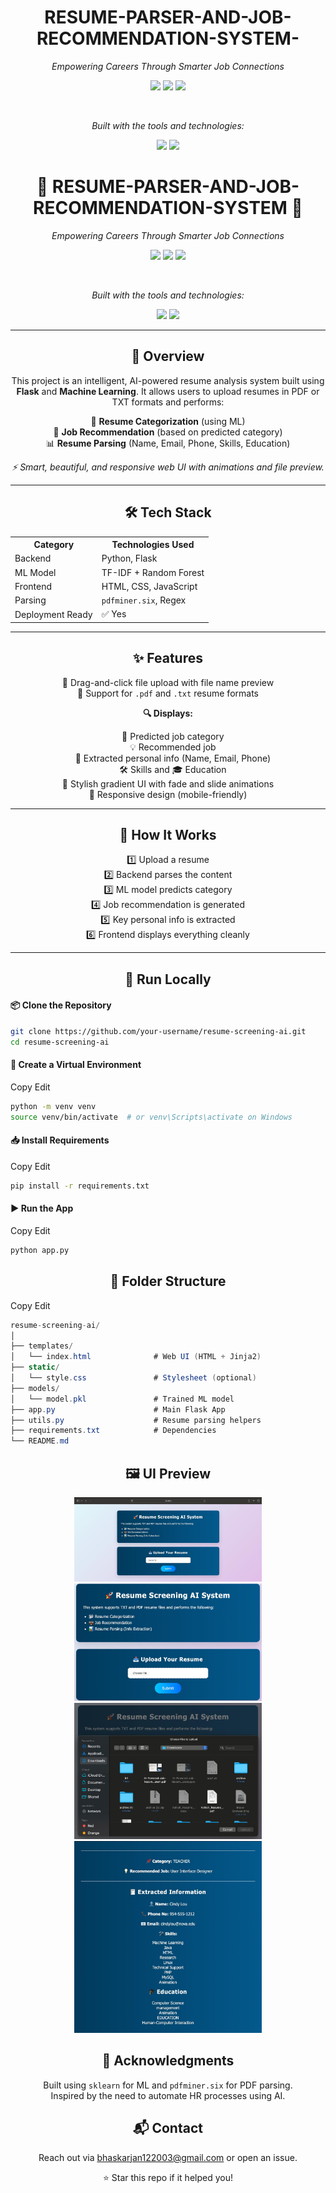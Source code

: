 <h1 align="center">RESUME-PARSER-AND-JOB-RECOMMENDATION-SYSTEM-</h1>

<p align="center"><i>Empowering Careers Through Smarter Job Connections</i></p>

<p align="center">
  <img src="https://img.shields.io/badge/last%20commit-may-2ea44f?style=for-the-badge" />
  <img src="https://img.shields.io/badge/jupyter%20notebook-94.8%25-blue?style=for-the-badge" />
  <img src="https://img.shields.io/badge/languages-3-blue?style=for-the-badge" />
</p>

<br/>

<p align="center"><i>Built with the tools and technologies:</i></p>

<p align="center">
  <img src="https://img.shields.io/badge/-Markdown-000000?style=for-the-badge&logo=markdown" />
  <img src="https://img.shields.io/badge/-Python-3776AB?style=for-the-badge&logo=python&logoColor=white" />
</p>

<h1 align="center">📄 RESUME-PARSER-AND-JOB-RECOMMENDATION-SYSTEM 📌</h1>

<p align="center"><i>Empowering Careers Through Smarter Job Connections</i></p>

<p align="center">
  <img src="https://img.shields.io/badge/last%20commit-may-2ea44f?style=for-the-badge" />
  <img src="https://img.shields.io/badge/jupyter%20notebook-94.8%25-blue?style=for-the-badge" />
  <img src="https://img.shields.io/badge/languages-3-blue?style=for-the-badge" />
</p>

<br/>

<p align="center"><i>Built with the tools and technologies:</i></p>

<p align="center">
  <img src="https://img.shields.io/badge/-Markdown-000000?style=for-the-badge&logo=markdown" />
  <img src="https://img.shields.io/badge/-Python-3776AB?style=for-the-badge&logo=python&logoColor=white" />
</p>

---

<h2 align="center">🧠 Overview</h2>

<p align="center">
This project is an intelligent, AI-powered resume analysis system built using <b>Flask</b> and <b>Machine Learning</b>. It allows users to upload resumes in PDF or TXT formats and performs:
</p>

<p align="center">
📂 <b>Resume Categorization</b> (using ML)<br/>
💼 <b>Job Recommendation</b> (based on predicted category)<br/>
📊 <b>Resume Parsing</b> (Name, Email, Phone, Skills, Education)
</p>

<p align="center"><i>⚡ Smart, beautiful, and responsive web UI with animations and file preview.</i></p>

---

<h2 align="center">🛠 Tech Stack</h2>

<p align="center">
<table align="center">
  <tr><th>Category</th><th>Technologies Used</th></tr>
  <tr><td>Backend</td><td>Python, Flask</td></tr>
  <tr><td>ML Model</td><td>TF-IDF + Random Forest</td></tr>
  <tr><td>Frontend</td><td>HTML, CSS, JavaScript</td></tr>
  <tr><td>Parsing</td><td><code>pdfminer.six</code>, Regex</td></tr>
  <tr><td>Deployment Ready</td><td>✅ Yes</td></tr>
</table>
</p>

---

<h2 align="center">✨ Features</h2>

<div align="center">

📁 Drag-and-click file upload with file name preview <br>
📄 Support for <code>.pdf</code> and <code>.txt</code> resume formats <br>

**🔍 Displays:** <br>

&nbsp;&nbsp;&nbsp;&nbsp;📌 Predicted job category <br>
&nbsp;&nbsp;&nbsp;&nbsp;💡 Recommended job <br>
&nbsp;&nbsp;&nbsp;&nbsp;🧾 Extracted personal info (Name, Email, Phone) <br>
&nbsp;&nbsp;&nbsp;&nbsp;🛠 Skills and 🎓 Education <br>
🎨 Stylish gradient UI with fade and slide animations <br>
📱 Responsive design (mobile-friendly)

</div>

---

<h2 align="center">🔧 How It Works</h2>

<p align="center">
1️⃣ Upload a resume<br/>
2️⃣ Backend parses the content<br/>
3️⃣ ML model predicts category<br/>
4️⃣ Job recommendation is generated<br/>
5️⃣ Key personal info is extracted<br/>
6️⃣ Frontend displays everything cleanly
</p>

---

<h2 align="center">🚀 Run Locally</h2>

<h4>📦 Clone the Repository</h4>

```bash
git clone https://github.com/your-username/resume-screening-ai.git
cd resume-screening-ai
```
<h4>📲 Create a Virtual Environment</h4>

Copy
Edit
```bash
python -m venv venv
source venv/bin/activate  # or venv\Scripts\activate on Windows
```
<h4>📥 Install Requirements</h4>

Copy
Edit
```bash
pip install -r requirements.txt
```
<h4>▶️ Run the App</h4>

Copy
Edit
```bash
python app.py
```
<h2 align="center">📁 Folder Structure</h2>

Copy
Edit
```csharp
resume-screening-ai/
│
├── templates/
│   └── index.html              # Web UI (HTML + Jinja2)
├── static/
│   └── style.css               # Stylesheet (optional)
├── models/
│   └── model.pkl               # Trained ML model
├── app.py                      # Main Flask App
├── utils.py                    # Resume parsing helpers
├── requirements.txt            # Dependencies
└── README.md
```
<h2 align="center">🖼 UI Preview</h2> <p align="center"> <img src="ss1.jpeg" width="300" /> <img src="ss2.jpeg" width="300" /><br/> <img src="ss3.jpeg" width="300" /> <img src="ss4.jpeg" width="300" /> </p>
<h2 align="center">🙏 Acknowledgments</h2> <p align="center"> Built using <code>sklearn</code> for ML and <code>pdfminer.six</code> for PDF parsing.<br/> Inspired by the need to automate HR processes using AI. </p>
<h2 align="center">📬 Contact</h2> <p align="center"> Reach out via <a href="mailto:bhaskarjan122003@gmail.com">bhaskarjan122003@gmail.com</a> or open an issue. </p> <p align="center">⭐ Star this repo if it helped you!</p> 
